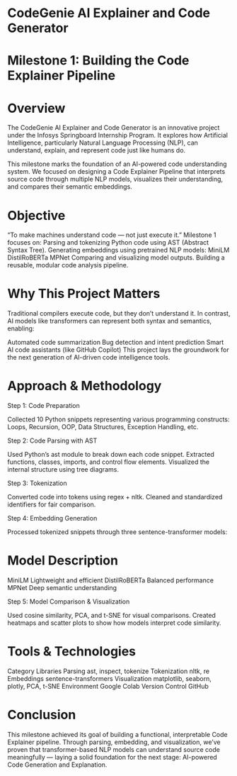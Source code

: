# CodeGenie AI Explainer and Code Generator
# Milestone 1: Building the Code Explainer Pipeline
# Overview

The CodeGenie AI Explainer and Code Generator is an innovative project under the Infosys Springboard Internship Program.
It explores how Artificial Intelligence, particularly Natural Language Processing (NLP), can understand, explain, and represent code just like humans do.

This milestone marks the foundation of an AI-powered code understanding system.
We focused on designing a Code Explainer Pipeline that interprets source code through multiple NLP models, visualizes their understanding, and compares their semantic embeddings.

# Objective

“To make machines understand code — not just execute it.”
Milestone 1 focuses on:
Parsing and tokenizing Python code using AST (Abstract Syntax Tree).
Generating embeddings using pretrained NLP models:
MiniLM
DistilRoBERTa
MPNet
Comparing and visualizing model outputs.
Building a reusable, modular code analysis pipeline.

# Why This Project Matters

Traditional compilers execute code, but they don’t understand it.
In contrast, AI models like transformers can represent both syntax and semantics, enabling:

Automated code summarization
Bug detection and intent prediction
Smart AI code assistants (like GitHub Copilot)
This project lays the groundwork for the next generation of AI-driven code intelligence tools.

# Approach & Methodology

Step 1: Code Preparation

Collected 10 Python snippets representing various programming constructs:
Loops, Recursion, OOP, Data Structures, Exception Handling, etc.

Step 2: Code Parsing with AST

Used Python’s ast module to break down each code snippet.
Extracted functions, classes, imports, and control flow elements.
Visualized the internal structure using tree diagrams.

Step 3: Tokenization

Converted code into tokens using regex + nltk.
Cleaned and standardized identifiers for fair comparison.

Step 4: Embedding Generation

Processed tokenized snippets through three sentence-transformer models:

# Model	Description
MiniLM	Lightweight and efficient
DistilRoBERTa	Balanced performance
MPNet	Deep semantic understanding

Step 5: Model Comparison & Visualization

Used cosine similarity, PCA, and t-SNE for visual comparisons.
Created heatmaps and scatter plots to show how models interpret code similarity.

# Tools & Technologies

Category	Libraries
Parsing	ast, inspect, tokenize
Tokenization	nltk, re
Embeddings	sentence-transformers
Visualization	matplotlib, seaborn, plotly, PCA, t-SNE
Environment	Google Colab
Version Control	GitHub

# Conclusion

This milestone achieved its goal of building a functional, interpretable Code Explainer pipeline.
Through parsing, embedding, and visualization, we’ve proven that transformer-based NLP models can understand source code meaningfully —
laying a solid foundation for the next stage: AI-powered Code Generation and Explanation.
